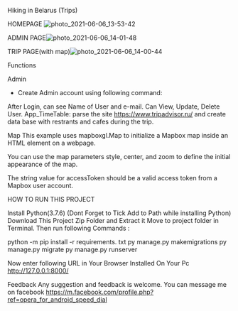 Hiking in Belarus (Trips)

HOMEPAGE ![photo_2021-06-06_13-53-42](https://user-images.githubusercontent.com/82363107/120921937-fd4a4e00-c6ce-11eb-9f66-5e944c9f0b90.jpg)


ADMIN PAGE![photo_2021-06-06_14-01-48](https://user-images.githubusercontent.com/82363107/120922059-c1fc4f00-c6cf-11eb-9797-f22672cf1025.jpg)



TRIP PAGE(with map)![photo_2021-06-06_14-00-44](https://user-images.githubusercontent.com/82363107/120922035-a133f980-c6cf-11eb-827f-5b51eb663895.jpg)


Functions

Admin
- Create Admin account using following command:

After Login, can see Name of User and e-mail.
Can View, Update, Delete User.
App_TimeTable: parse the site https://www.tripadvisor.ru/ and create data base with restrants and cafes during the trip.

Map
This example uses mapboxgl.Map to initialize a Mapbox map inside an HTML element on a webpage.

You can use the map parameters style, center, and zoom to define the initial appearance of the map.

The string value for accessToken should be a valid access token from a Mapbox user account.



HOW TO RUN THIS PROJECT


Install Python(3.7.6) (Dont Forget to Tick Add to Path while installing Python)
Download This Project Zip Folder and Extract it
Move to project folder in Terminal. Then run following Commands :

python -m pip install -r requirements. txt
py manage.py makemigrations
py manage.py migrate
py manage.py runserver

Now enter following URL in Your Browser Installed On Your Pc
http://127.0.0.1:8000/

Feedback
Any suggestion and feedback is welcome. You can message me on facebook
https://m.facebook.com/profile.php?ref=opera_for_android_speed_dial

